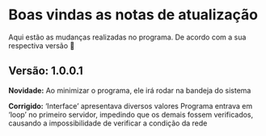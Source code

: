 # Boas vindas as notas de atualização
Aqui estão as mudanças realizadas no programa.
De acordo com a sua respectiva versão :tada:
## Versão: 1.0.0.1

**Novidade:**
Ao minimizar o programa, ele irá rodar na bandeja do sistema

**Corrigido:**
‘Interface’ apresentava diversos valores
Programa entrava em ‘loop’ no primeiro servidor, impedindo que os demais fossem verificados, causando a impossibilidade de verificar a condição da rede